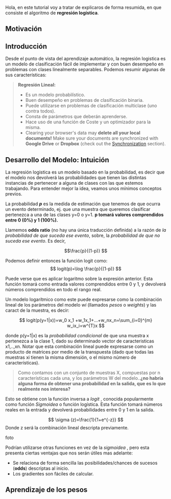 Hola, en este tutorial voy a tratar de explicaros de forma resumida, en que consiste el algoritmo de **regresión logística**.


Motivación
-------------

Introducción
-------------

Desde el punto de vista del aprendizaje automático, la regresión logistica es un modelo de clasificación fácil de implementar y con buen desempeño en problemas con clases linealmente separables. Podemos resumir algunas de sus características:


> **Regresión Lineal:**
> 
> - Es un modelo probabilístico.
> - Buen desempeño en problemas de clasificación binaria.
> - Puede utilizarse en problemas de clasificación multiclase (uno contra todos).
> - Consta de parámetros que deberán aprenderse.
> - Hace uso de una función de Coste y un optimizador para la misma.
> - Clearing your browser's data may **delete all your local documents!** Make sure your documents are synchronized with **Google Drive** or **Dropbox** (check out the [<i class="icon-refresh"></i> Synchronization](#synchronization) section).

Desarrollo del Modelo: Intuición 
-------------------

La regresión logistica es un modelo basado en la probabilidad, es decir que el modelo nos devolverá las probabilidades que tienen las distintas instancias de pertenecer a alguna de clases con las que estemos trabajando. Para entender mejor la idea, veamos unos mínimos conceptos previos.

La probabilidad ***p*** es la medida de estimación que tenemos de que ocurra un evento determinado, ej. que una muestra que queremos clasificar pertenezca a una de las clases y=0 o y=1. 
**p tomará valores comprendidos entre 0 (0%) y 1 (100%).** 

Llamemos **odds ratio** (no hay una única traducción definida) a la razón de *la probabilidad de que suceda ese evento*, sobre, la *probabilidad de que no suceda ese evento*. Es decir,

$$\frac{p}{(1-p)}
$$

Podemos definir entonces la función logit como:
$$
logit(p)=\log \frac{p}{(1-p)}
$$

Puede verse que es aplicar logaritmo sobre la expresión anterior. Esta función tomará como entrada valores comprendidos entre 0 y 1, y devolverá números comprendidos en todo el rango real. 

Un modelo logarítmico como este puede expresarse como la combinación lineal de los parámetros del modelo *wi* (llamados *pesos* o *weights*)  y las caract de la muestra, es decir:

$$
logit(p(y=1|x))=w_0 x_1 +w_1x_1+...+w_nx_n=\sum_{i=0}^{m} w_ix_i=w^{T}x
$$

donde p(y=1|x) es la *probabilidad condicional* de que una muestra x pertenezca a la clase 1, dado su determinado vector de caracteristicas x1,..,xn. 
Notar que esta combinación lineal puede expresarse como un producto de matrices por medio de la transpuesta (dado que todas las muestras xi tienen la misma dimensión, o el mismo número de características).

> Como contamos con un conjunto de muestras X, compuestas por n características cada una, y los parámetros W del modelo..**¿no habría alguna forma de obtener una probabilidad en la salida, que es lo que realmente nos interesa?**

Esto se obtiene con la función inversa a *logit* , conocida popularmente como función *Sigmoidea* o función logística. Esta función tomará números reales en la entrada y devolverá probabilidades entre 0 y 1 en la salida.

$$
\sigma (z)=\frac{1}{1+e^{-z}}
$$
Donde z será la combinación lineal descripta previamente.

foto

Podrían utilizarse otras funciones en vez de la *sigmoidea* , pero esta presenta ciertas ventajas que nos serán útiles mas adelante:

 - Se relaciona de forma sencilla las posibilidades/chances de sucesos (**odds**) descriptas al inicio.
 - Los gradientes son fáciles de calcular.

Aprendizaje de los pesos
-------------------

